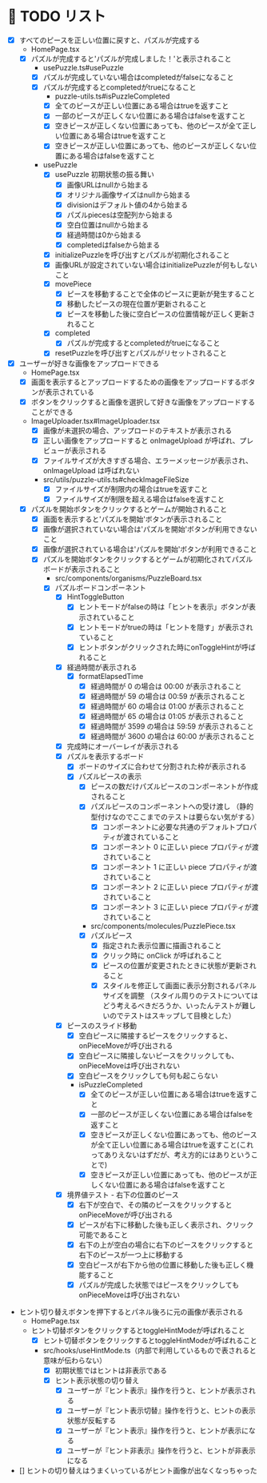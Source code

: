 # 🎯 TODO リスト

- [x] すべてのピースを正しい位置に戻すと、パズルが完成する
  - HomePage.tsx
  - [x] パズルが完成すると'パズルが完成しました！'と表示されること
    - usePuzzle.ts#usePuzzle
    - [x] パズルが完成していない場合はcompletedがfalseになること
    - [x] パズルが完成するとcompletedがtrueになること
      - puzzle-utils.ts#isPuzzleCompleted
      - [x] 全てのピースが正しい位置にある場合はtrueを返すこと
      - [x] 一部のピースが正しくない位置にある場合はfalseを返すこと
      - [x] 空きピースが正しくない位置にあっても、他のピースが全て正しい位置にある場合はtrueを返すこと
      - [x] 空きピースが正しい位置にあっても、他のピースが正しくない位置にある場合はfalseを返すこと
    - usePuzzle
      - [x] usePuzzle 初期状態の振る舞い
        - [x] 画像URLはnullから始まる
        - [x] オリジナル画像サイズはnullから始まる
        - [x] divisionはデフォルト値の4から始まる
        - [x] パズルpiecesは空配列から始まる
        - [x] 空白位置はnullから始まる
        - [x] 経過時間は0から始まる
        - [x] completedはfalseから始まる
      - [x] initializePuzzleを呼び出すとパズルが初期化されること
      - [x] 画像URLが設定されていない場合はinitializePuzzleが何もしないこと
      - [x] movePiece
        - [x] ピースを移動することで全体のピースに更新が発生すること
        - [x] 移動したピースの現在位置が更新されること
        - [X] ピースを移動した後に空白ピースの位置情報が正しく更新されること
      - [x] completed
        - [x] パズルが完成するとcompletedがtrueになること
      - [x] resetPuzzleを呼び出すとパズルがリセットされること
- [x] ユーザーが好きな画像をアップロードできる
  - HomePage.tsx
  - [x] 画面を表示するとアップロードするための画像をアップロードするボタンが表示されている
  - [x] ボタンをクリックすると画像を選択して好きな画像をアップロードすることができる
  - ImageUploader.tsx#ImageUploader.tsx
    - [x] 画像が未選択の場合、アップロードのテキストが表示される
    - [x] 正しい画像をアップロードすると onImageUpload が呼ばれ、プレビューが表示される
    - [x] ファイルサイズが大きすぎる場合、エラーメッセージが表示され、onImageUpload は呼ばれない
    - src/utils/puzzle-utils.ts#checkImageFileSize
      - [x] ファイルサイズが制限内の場合はtrueを返すこと
      - [x] ファイルサイズが制限を超える場合はfalseを返すこと
  - [x] パズルを開始ボタンをクリックするとゲームが開始されること
    - [x] 画面を表示すると'パズルを開始'ボタンが表示されること
    - [x] 画像が選択されていない場合は'パズルを開始'ボタンが利用できないこと
    - [x] 画像が選択されている場合は'パズルを開始'ボタンが利用できること
    - [x] パズルを開始ボタンをクリックするとゲームが初期化されてパズルボードが表示されること
      - src/components/organisms/PuzzleBoard.tsx
      - [x] パズルボードコンポーネント
        - [x] HintToggleButton
          - [x] ヒントモードがfalseの時は「ヒントを表示」ボタンが表示されていること
          - [x] ヒントモードがtrueの時は「ヒントを隠す」が表示されていること
          - [x] ヒントボタンがクリックされた時にonToggleHintが呼ばれること
        - [x] 経過時間が表示される
          - [x] formatElapsedTime
            - [x] 経過時間が 0 の場合は 00:00 が表示されること
            - [x] 経過時間が 59 の場合は 00:59 が表示されること
            - [x] 経過時間が 60 の場合は 01:00 が表示されること
            - [x] 経過時間が 65 の場合は 01:05 が表示されること
            - [x] 経過時間が 3599 の場合は 59:59 が表示されること
            - [x] 経過時間が 3600 の場合は 60:00 が表示されること
        - [x] 完成時にオーバーレイが表示される
        - [x] パズルを表示するボード
          - [x] ボードのサイズに合わせて分割された枠が表示される
          - [x] パズルピースの表示
            - [x] ピースの数だけパズルピースのコンポーネントが作成されること
            - [x] パズルピースのコンポーネントへの受け渡し
            （静的型付けなのでここまでのテストは要らない気がする）
              - [x] コンポーネントに必要な共通のデフォルトプロパティが渡されていること
              - [x] コンポーネント 0 に正しい piece プロパティが渡されていること
              - [x] コンポーネント 1 に正しい piece プロパティが渡されていること
              - [x] コンポーネント 2 に正しい piece プロパティが渡されていること
              - [x] コンポーネント 3 に正しい piece プロパティが渡されていること
            - src/components/molecules/PuzzlePiece.tsx
            - [x] パズルピース
              - [x] 指定された表示位置に描画されること
              - [x] クリック時に onClick が呼ばれること
              - [x] ピースの位置が変更されたときに状態が更新されること
              - [x] スタイルを修正して画面に表示分割されるパネルサイズを調整
              （スタイル周りのテストについてはどう考えるべきだろうか、いったんテストが難しいのでテストはスキップして目検とした）
        - [x] ピースのスライド移動
          - [x] 空白ピースに隣接するピースをクリックすると、onPieceMoveが呼び出される
          - [x] 空白ピースに隣接しないピースをクリックしても、onPieceMoveは呼び出されない
          - [x] 空白ピースをクリックしても何も起こらない
          - isPuzzleCompleted
            - [x] 全てのピースが正しい位置にある場合はtrueを返すこと
            - [x] 一部のピースが正しくない位置にある場合はfalseを返すこと
            - [x] 空きピースが正しくない位置にあっても、他のピースが全て正しい位置にある場合はtrueを返すこと(これってありえないはずだが、考え方的にはありということで)
            - [x] 空きピースが正しい位置にあっても、他のピースが正しくない位置にある場合はfalseを返すこと
        - [x] 境界値テスト - 右下の位置のピース
          - [x] 右下が空白で、その隣のピースをクリックするとonPieceMoveが呼び出される
          - [x] ピースが右下に移動した後も正しく表示され、クリック可能であること
          - [x] 右下の上が空白の場合に右下のピースをクリックすると右下のピースが一つ上に移動する
          - [x] 空白ピースが右下から他の位置に移動した後も正しく機能すること
          - [X] パズルが完成した状態ではピースをクリックしてもonPieceMoveは呼び出されない
- ヒント切り替えボタンを押下するとパネル後ろに元の画像が表示される
  - HomePage.tsx
  - ヒント切替ボタンをクリックするとtoggleHintModeが呼ばれること
    - [x] ヒント切替ボタンをクリックするとtoggleHintModeが呼ばれること
    - src/hooks/useHintMode.ts（内部で利用しているもので表されると意味が伝わらない）
      - [x] 初期状態ではヒントは非表示である
      - [x] ヒント表示状態の切り替え
        - [x] ユーザーが『ヒント表示』操作を行うと、ヒントが表示される
        - [x] ユーザーが『ヒント表示切替』操作を行うと、ヒントの表示状態が反転する
        - [x] ユーザーが『ヒント表示』操作を行うと、ヒントが表示になる
        - [x] ユーザーが『ヒント非表示』操作を行うと、ヒントが非表示になる

- [] ヒントの切り替えはうまくいっているがヒント画像が出なくなっちゃった